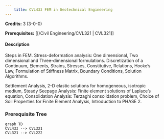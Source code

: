 ```yaml
---
    title: CVL433 FEM in Geotechnical Engineering
---
```

**Credits:** 3 (3-0-0)



**Prerequisites:** [[/Civil Engineering/CVL321 | CVL321]]

#### Description 
Steps in FEM. Stress-deformation analysis: One dimensional, Two dimensional and Three-dimensional formulations. Discretization of a Continuum, Elements, Strains, Stresses, Constitutive, Relations, Hooke’s Law, Formulation of Stiffness Matrix, Boundary Conditions, Solution Algorithms.

Settlement Analysis, 2-D elastic solutions for homogeneous, isotropic medium, Steady Seepage Analysis: Finite element solutions of Laplace’s equation, Consolidation Analysis: Terzaghi consolidation problem, Choice of Soil Properties for Finite Element Analysis, Introduction to PHASE 2.

### Prerequisite Tree

```mermaid
graph TD
CVL433 --> CVL321
CVL321 --> CVL222
```